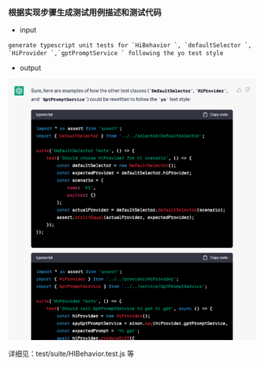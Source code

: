 ### 根据实现步骤生成测试用例描述和测试代码

* input

```
generate typescript unit tests for `HiBehavior `, `defaultSelector `, `HiProvider `,`gptPromptService ` following the yo test style
```

* output

![1681909919376](image/3-tests/1681909919376.png)

详细见：test/suite/HIBehavior.test.js 等
